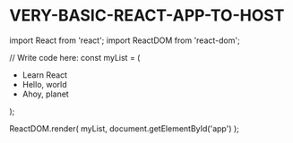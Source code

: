 # VERY-BASIC-REACT-APP-TO-HOST

import React from 'react';
import ReactDOM from 'react-dom';

// Write code here:
const myList = (
  <ul>
      <li>Learn React</li>
      <li>Hello, world</li>
      <li>Ahoy, planet</li>
  </ul>
);
 
ReactDOM.render(
  myList, 
  document.getElementById('app')
);
